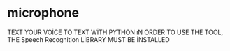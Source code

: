 # microphone
TEXT YOUR VOİCE TO TEXT WİTH PYTHON
ıN ORDER TO USE THE TOOL, THE Speech Recognition LİBRARY MUST BE İNSTALLED

